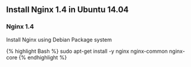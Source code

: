 ## Install Nginx 1.4 in Ubuntu 14.04

### Nginx 1.4

Install Nginx using Debian Package system

{% highlight Bash %}
sudo apt-get install -y nginx nginx-common nginx-core
{% endhighlight %}


